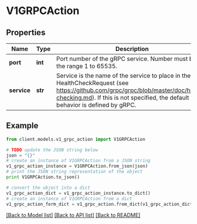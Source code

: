 # V1GRPCAction


## Properties
Name | Type | Description | Notes
------------ | ------------- | ------------- | -------------
**port** | **int** | Port number of the gRPC service. Number must be in the range 1 to 65535. | 
**service** | **str** | Service is the name of the service to place in the gRPC HealthCheckRequest (see https://github.com/grpc/grpc/blob/master/doc/health-checking.md).  If this is not specified, the default behavior is defined by gRPC. | [optional] 

## Example

```python
from client.models.v1_grpc_action import V1GRPCAction

# TODO update the JSON string below
json = "{}"
# create an instance of V1GRPCAction from a JSON string
v1_grpc_action_instance = V1GRPCAction.from_json(json)
# print the JSON string representation of the object
print V1GRPCAction.to_json()

# convert the object into a dict
v1_grpc_action_dict = v1_grpc_action_instance.to_dict()
# create an instance of V1GRPCAction from a dict
v1_grpc_action_form_dict = v1_grpc_action.from_dict(v1_grpc_action_dict)
```
[[Back to Model list]](../README.md#documentation-for-models) [[Back to API list]](../README.md#documentation-for-api-endpoints) [[Back to README]](../README.md)


